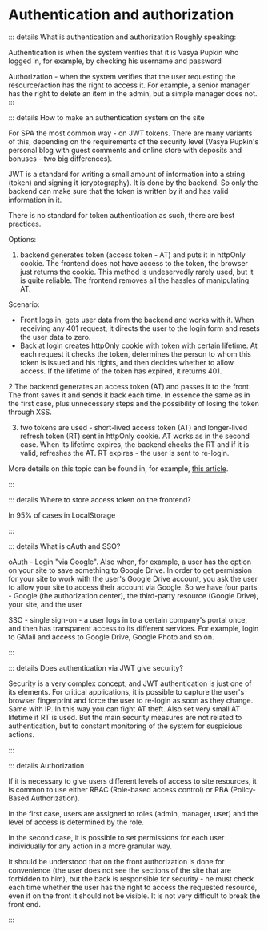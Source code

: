 # Authentication and authorization

::: details What is authentication and authorization
Roughly speaking:

Authentication is when the system verifies that it is Vasya Pupkin who logged in, for example, by checking his username and password

Authorization - when the system verifies that the user requesting the resource/action has the right to access it. For example, a senior manager has the right to delete an item in the admin, but a simple manager does not.
:::

::: details How to make an authentication system on the site

For SPA the most common way - on JWT tokens. There are many variants of this, depending on the requirements of the security level (Vasya Pupkin's personal blog with guest comments and online store with deposits and bonuses - two big differences).

JWT is a standard for writing a small amount of information into a string (token) and signing it (cryptography). It is done by the backend. So only the backend can make sure that the token is written by it and has valid information in it.

There is no standard for token authentication as such, there are best practices.

Options:

1. backend generates token (access token - AT) and puts it in httpOnly cookie. The frontend does not have access to the token, the browser just returns the cookie. This method is undeservedly rarely used, but it is quite reliable. The frontend removes all the hassles of manipulating AT.

Scenario:

- Front logs in, gets user data from the backend and works with it. When receiving any 401 request, it directs the user to the login form and resets the user data to zero.
- Back at login creates httpOnly cookie with token with certain lifetime. At each request it checks the token, determines the person to whom this token is issued and his rights, and then decides whether to allow access. If the lifetime of the token has expired, it returns 401.

2 The backend generates an access token (AT) and passes it to the front. The front saves it and sends it back each time. In essence the same as in the first case, plus unnecessary steps and the possibility of losing the token through XSS.

3. two tokens are used - short-lived access token (AT) and longer-lived refresh token (RT) sent in httpOnly cookie. AT works as in the second case. When its lifetime expires, the backend checks the RT and if it is valid, refreshes the AT. RT expires - the user is sent to re-login.

More details on this topic can be found in, for example, [this article](https://habr.com/ru/articles/710552/).

:::

::: details Where to store access token on the frontend?

In 95% of cases in LocalStorage

:::

::: details What is oAuth and SSO?

oAuth - Login "via Google". Also when, for example, a user has the option on your site to save something to Google Drive. In order to get permission for your site to work with the user's Google Drive account, you ask the user to allow your site to access their account via Google. So we have four parts - Google (the authorization center), the third-party resource (Google Drive), your site, and the user

SSO - single sign-on - a user logs in to a certain company's portal once, and then has transparent access to its different services. For example, login to GMail and access to Google Drive, Google Photo and so on.

:::

::: details Does authentication via JWT give security?

Security is a very complex concept, and JWT authentication is just one of its elements. For critical applications, it is possible to capture the user's browser fingerprint and force the user to re-login as soon as they change. Same with IP. In this way you can fight AT theft. Also set very small AT lifetime if RT is used. But the main security measures are not related to authentication, but to constant monitoring of the system for suspicious actions.

:::

::: details Authorization

If it is necessary to give users different levels of access to site resources, it is common to use either RBAC (Role-based access control) or PBA (Policy-Based Authorization).

In the first case, users are assigned to roles (admin, manager, user) and the level of access is determined by the role.

In the second case, it is possible to set permissions for each user individually for any action in a more granular way.

It should be understood that on the front authorization is done for convenience (the user does not see the sections of the site that are forbidden to him), but the back is responsible for security - he must check each time whether the user has the right to access the requested resource, even if on the front it should not be visible. It is not very difficult to break the front end.

:::
